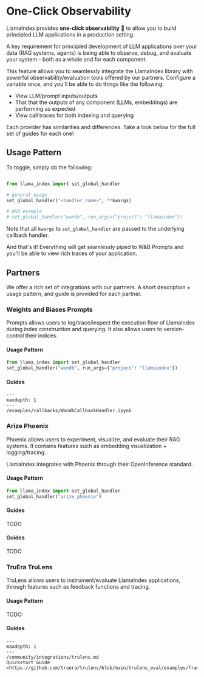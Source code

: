 #  One-Click Observability

LlamaIndex provides **one-click observability**  🔭 to allow you to build principled LLM applications in a production setting.

A key requirement for principled development of LLM applications over your data (RAG systems, agents) is being able to observe, debug, and evaluate
your system - both as a whole and for each component.

This feature allows you to seamlessly integrate the LlamaIndex library with powerful observability/evaluation tools offered by our partners.
Configure a variable once, and you'll be able to do things like the following:
- View LLM/prompt inputs/outputs
- That that the outputs of any component (LLMs, embeddings) are performing as expected
- View call traces for both indexing and querying

Each provider has similarities and differences. Take a look below for the full set of guides for each one! 

## Usage Pattern

To toggle, simply do the following:

```python

from llama_index import set_global_handler

# general usage
set_global_handler("<handler_name>", **kwargs)

# W&B example
# set_global_handler("wandb", run_args={"project": "llamaindex"})

```

Note that all `kwargs` to `set_global_handler` are passed to the underlying callback handler.

And that's it! Everything will get seamlessly piped to W&B Prompts and you'll be able to view rich traces of your application.

## Partners

We offer a rich set of integrations with our partners. A short description + usage pattern, and guide is provided for each partner.


### Weights and Biases Prompts

Prompts allows users to log/trace/inspect the execution flow of LlamaIndex during index construction and querying. It also allows users to version-control their indices.

#### Usage Pattern

```python
from llama_index import set_global_handler
set_global_handler("wandb", run_args={"project": "llamaindex"})
```


#### Guides
```{toctree}
---
maxdepth: 1
---
/examples/callbacks/WandbCallbackHandler.ipynb
```

### Arize Phoenix

Phoenix allows users to experiment, visualize, and evaluate their RAG systems. It contains features such as embedding visualization + logging/tracing.

LlamaIndex integrates with Phoenix through their OpenInference standard.

#### Usage Pattern

```python
from llama_index import set_global_handler
set_global_handler("arize_phoenix")
```

#### Guides
TODO


#### Guides
TODO

### TruEra TruLens

TruLens allows users to instrument/evaluate LlamaIndex applications, through features such as feedback functions and tracing.

#### Usage Pattern

TODO:


#### Guides

```{toctree}
---
maxdepth: 1
---
/community/integrations/trulens.md
Quickstart Guide <https://github.com/truera/trulens/blob/main/trulens_eval/examples/frameworks/llama_index/llama_index_quickstart.ipynb>
```



